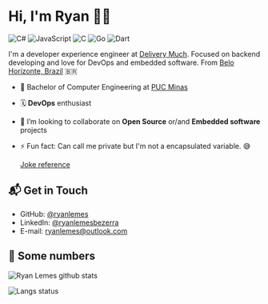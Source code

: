 # Hi, I'm Ryan 👋🏽

![C#](https://img.shields.io/badge/CSharp-Expert-green)
![JavaScript](https://img.shields.io/badge/JavaScript-Expert-green)
![C](https://img.shields.io/badge/C-Expert-green)
![Go](https://img.shields.io/badge/GoLang-Intermediate-yellow)
![Dart](https://img.shields.io/badge/Dart-Begginer-yellow)

I'm a developer experience engineer at [Delivery Much](https://www.deliverymuch.com.br/). Focused on backend developing and love for DevOps and embedded software. From [Belo Horizonte, Brazil](https://goo.gl/maps/pq3JPwC1dCbYPooh8) 🇧🇷

- 🔭 Bachelor of Computer Engineering at [PUC Minas](https://www.pucminas.br)
- 🗓  **DevOps** enthusiast
- 👯 I’m looking to collaborate on **Open Source** or/and **Embedded software** projects
- ⚡ Fun fact: Can call me private but I'm not a encapsulated variable. 😅

  [Joke reference](https://en.wikipedia.org/wiki/Saving_Private_Ryan)

## 📬 Get in Touch

- GitHub: [@ryanlemes](github.com/ryanlemes)
- LinkedIn: [@ryanlemesbezerra](www.linkedin.com/in/ryanlemesbezerra)
- E-mail: ryanlemes@outlook.com

## 🔢 Some numbers

![Ryan Lemes github stats](https://github-readme-stats.vercel.app/api?username=ryanlemes&theme=dark)

![Langs status](https://github-readme-stats.vercel.app/api/top-langs/?username=ryanlemes&theme=dark&layout=compact)
